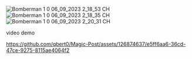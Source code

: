 ![Bomberman 1 0 06_09_2023 2_18_53 CH](https://github.com/qbert0/Magic-Post/assets/126874637/d96fc3c7-5508-44ec-be55-76ea11a35870)
![Bomberman 1 0 06_09_2023 2_18_35 CH](https://github.com/qbert0/Magic-Post/assets/126874637/509b13d7-fa49-4c30-bb5c-54a5bc96f075)
![Bomberman 1 0 06_09_2023 2_20_31 CH](https://github.com/qbert0/Magic-Post/assets/126874637/6f81778f-a506-4100-962d-ebdf35059af8)

video demo 

https://github.com/qbert0/Magic-Post/assets/126874637/e5ff6aa6-36cd-47ce-9275-8115ae4064f2
